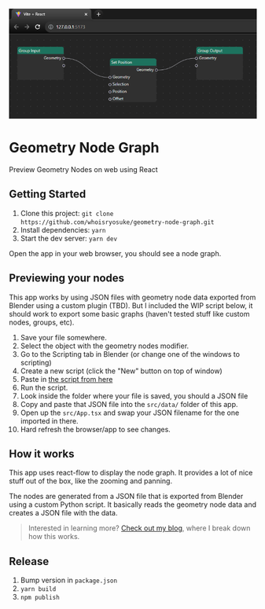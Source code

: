 ![Screenshot of the app](./docs/screenshot.png)

# Geometry Node Graph

Preview Geometry Nodes on web using React

## Getting Started

1. Clone this project: `git clone https://github.com/whoisryosuke/geometry-node-graph.git`
1. Install dependencies: `yarn`
1. Start the dev server: `yarn dev`

Open the app in your web browser, you should see a node graph.

## Previewing your nodes

This app works by using JSON files with geometry node data exported from Blender using a custom plugin (TBD). But I included the WIP script below, it should work to export some basic graphs (haven't tested stuff like custom nodes, groups, etc).

1. Save your file somewhere.
1. Select the object with the geometry nodes modifier.
1. Go to the Scripting tab in Blender (or change one of the windows to scripting)
1. Create a new script (click the "New" button on top of window)
1. Paste in [the script from here](scripts/export-geometry-nodes.py)
1. Run the script.
1. Look inside the folder where your file is saved, you should a JSON file
1. Copy and paste that JSON file into the `src/data/` folder of this app.
1. Open up the `src/App.tsx` and swap your JSON filename for the one imported in there.
1. Hard refresh the browser/app to see changes.

## How it works

This app uses react-flow to display the node graph. It provides a lot of nice stuff out of the box, like the zooming and panning.

The nodes are generated from a JSON file that is exported from Blender using a custom Python script. It basically reads the geometry node data and creates a JSON file with the data.

> Interested in learning more? [Check out my blog](https://whoisryosuke.com/blog), where I break down how this works.

## Release

1. Bump version in `package.json`
1. `yarn build`
1. `npm publish`
